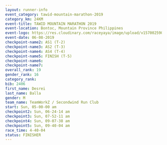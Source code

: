 ```yaml
---
layout: runner-info 
event_category: tawid-mountain-marathon-2019 
category_km: 24KM 
event-title: TAWID MOUNTAIN MARATHON 2019 
event-location: Bontoc, Mountain Province Philippines 
event-logo: https://res.cloudinary.com/raceyaya/image/upload/v1570025905/logo/tawid-mountain_shpquo.png 
event-date: 06-08-2019 
checkpoint-name2: AS1 (T-2) 
checkpoint-name3: AS2 (T-3) 
checkpoint-name4: AS4 (T-4) 
checkpoint-name5: FINISH (T-5) 
checkpoint-name6: 
checkpoint-name7: 
overall_rank: 19
gender_rank: 16
category_rank: 
bib: 2406
first_name: Desrei
last_name: Balla
gender: M
team_name: TeamWorkZ / Secondwind Run Club
start: Sun, 05-00-00 am
checkpoint2: Sun, 06-24-14 am
checkpoint3: Sun, 07-52-11 am
checkpoint4: Sun, 09-07-38 am
checkpoint5: Sun, 09-40-04 am
race_time: 4-40-04
status: FINISHER
---
```

